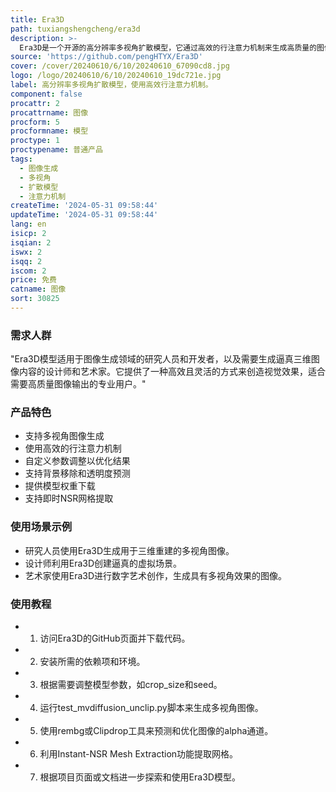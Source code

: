 ```yaml
---
title: Era3D
path: tuxiangshengcheng/era3d
description: >-
  Era3D是一个开源的高分辨率多视角扩散模型，它通过高效的行注意力机制来生成高质量的图像。该模型能够生成多视角的颜色和法线图像，支持自定义参数以获得最佳结果。Era3D在图像生成领域具有重要性，因为它提供了一种新的方法来生成逼真的三维图像。
source: 'https://github.com/pengHTYX/Era3D'
cover: /cover/20240610/6/10/20240610_67090cd8.jpg
logo: /logo/20240610/6/10/20240610_19dc721e.jpg
label: 高分辨率多视角扩散模型，使用高效行注意力机制。
component: false
procattr: 2
procattrname: 图像
procform: 5
procformname: 模型
proctype: 1
proctypename: 普通产品
tags:
  - 图像生成
  - 多视角
  - 扩散模型
  - 注意力机制
createTime: '2024-05-31 09:58:44'
updateTime: '2024-05-31 09:58:44'
lang: en
isicp: 2
isqian: 2
iswx: 2
isqq: 2
iscom: 2
price: 免费
catname: 图像
sort: 30825
---
```




### 需求人群
"Era3D模型适用于图像生成领域的研究人员和开发者，以及需要生成逼真三维图像内容的设计师和艺术家。它提供了一种高效且灵活的方式来创造视觉效果，适合需要高质量图像输出的专业用户。"

### 产品特色
* 支持多视角图像生成
* 使用高效的行注意力机制
* 自定义参数调整以优化结果
* 支持背景移除和透明度预测
* 提供模型权重下载
* 支持即时NSR网格提取

### 使用场景示例
* 研究人员使用Era3D生成用于三维重建的多视角图像。
* 设计师利用Era3D创建逼真的虚拟场景。
* 艺术家使用Era3D进行数字艺术创作，生成具有多视角效果的图像。

### 使用教程
* 1. 访问Era3D的GitHub页面并下载代码。
* 2. 安装所需的依赖项和环境。
* 3. 根据需要调整模型参数，如crop_size和seed。
* 4. 运行test_mvdiffusion_unclip.py脚本来生成多视角图像。
* 5. 使用rembg或Clipdrop工具来预测和优化图像的alpha通道。
* 6. 利用Instant-NSR Mesh Extraction功能提取网格。
* 7. 根据项目页面或文档进一步探索和使用Era3D模型。

  

